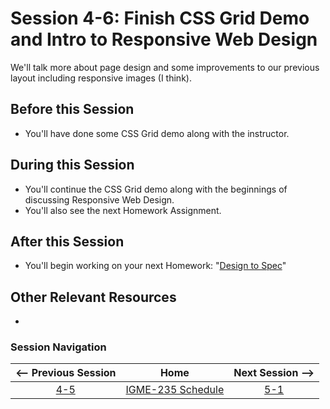 # Session 4-6: Finish CSS Grid Demo and Intro to Responsive Web Design

We'll talk more about page design and some improvements to our previous layout including responsive images (I think).

## Before this Session
- You'll have done some CSS Grid demo along with the instructor.

## During this Session
- You'll continue the CSS Grid demo along with the beginnings of discussing Responsive Web Design.
- You'll also see the next Homework Assignment. 

## After this Session
- You'll begin working on your next Homework: "[Design to Spec](https://github.com/tonethar/IGME-235-Shared/blob/master/hw/designtospec.md)"

## Other Relevant Resources
- 

### Session Navigation

| <-- Previous Session |               Home                  | Next Session --> |
|:--------------------:|:-----------------------------------:|:----------------:|
|  [4-5](4-5.md)       | [IGME-235 Schedule](../schedule.md) |   [5-1](5-1.md)  |

